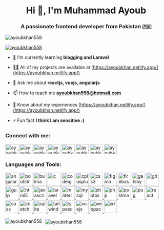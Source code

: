 <h1 align="center">Hi 👋, I'm Muhammad Ayoub</h1>
<h3 align="center">A passionate frontend developer from Pakistan 🇵🇰</h3>
<p align="left">
	<img src="https://komarev.com/ghpvc/?username=ayoubkhan558&label=Profile%20views&color=0e75b6&style=flat" alt="ayoubkhan558" />
</p>
<p align="left">
	<a href="https://twitter.com/ayoubkhan558" target="blank">
		<img src="https://img.shields.io/twitter/follow/ayoubkhan558?logo=twitter&style=for-the-badge" alt="ayoubkhan558" />
	</a>
</p>

- 🌱 I’m currently learning **blogging and Laravel**

- 👨‍💻 All of my projects are available at [https://ayoubkhan.netlify.app/](https://ayoubkhan.netlify.app/)

- 💬 Ask me about **reactjs, vuejs, angularjs**

- 📫 How to reach me **ayoubkhan558@hotmail.com**

- 📄 Know about my experiences [https://ayoubkhan.netlify.app/](https://ayoubkhan.netlify.app/)

- ⚡ Fun fact **I think I am sensitive :)**


<h3 align="left">Connect with me:</h3>
<p align="left">
	<a href="https://codepen.io/ayoubkhan558" target="blank">
		<img align="center" src="https://cdn.jsdelivr.net/npm/simple-icons@3.0.1/icons/codepen.svg" alt="ayoubkhan558" height="30" width="40" />
	</a>
	<a href="https://dev.to/ayoubkhan558" target="blank">
		<img align="center" src="https://cdn.jsdelivr.net/npm/simple-icons@3.0.1/icons/dev-dot-to.svg" alt="ayoubkhan558" height="30" width="40" />
	</a>
	<a href="https://twitter.com/ayoubkhan558" target="blank">
		<img align="center" src="https://cdn.jsdelivr.net/npm/simple-icons@3.0.1/icons/twitter.svg" alt="ayoubkhan558" height="30" width="40" />
	</a>
	<a href="https://linkedin.com/in/ayoubkhan558" target="blank">
		<img align="center" src="https://cdn.jsdelivr.net/npm/simple-icons@3.0.1/icons/linkedin.svg" alt="ayoubkhan558" height="30" width="40" />
	</a>
	<a href="https://stackoverflow.com/users/ayoubkhan558" target="blank">
		<img align="center" src="https://cdn.jsdelivr.net/npm/simple-icons@3.0.1/icons/stackoverflow.svg" alt="ayoubkhan558" height="30" width="40" />
	</a>
	<a href="https://fb.com/ayoubkhan558" target="blank">
		<img align="center" src="https://cdn.jsdelivr.net/npm/simple-icons@3.0.1/icons/facebook.svg" alt="ayoubkhan558" height="30" width="40" />
	</a>
	<a href="https://instagram.com/ayoubkhan558" target="blank">
		<img align="center" src="https://cdn.jsdelivr.net/npm/simple-icons@3.0.1/icons/instagram.svg" alt="ayoubkhan558" height="30" width="40" />
	</a>
	<a href="https://dribbble.com/ayoubkhan558" target="blank">
		<img align="center" src="https://cdn.jsdelivr.net/npm/simple-icons@3.0.1/icons/dribbble.svg" alt="ayoubkhan558" height="30" width="40" />
	</a>
</p>
<h3 align="left">Languages and Tools:</h3>
<p align="left">
	<a href="https://angular.io" target="_blank">
		<img src="https://devicons.github.io/devicon/devicon.git/icons/angularjs/angularjs-original.svg" alt="angularjs" width="40" height="40"/>
	</a>
	<a href="https://getbootstrap.com" target="_blank">
		<img src="https://devicons.github.io/devicon/devicon.git/icons/bootstrap/bootstrap-plain.svg" alt="bootstrap" width="40" height="40"/>
	</a>
	<a href="https://bulma.io/" target="_blank">
		<img src="https://raw.githubusercontent.com/gilbarbara/logos/804dc257b59e144eaca5bc6ffd16949752c6f789/logos/bulma.svg" alt="bulma" width="40" height="40"/>
	</a>
	<a href="https://www.cprogramming.com/" target="_blank">
		<img src="https://devicons.github.io/devicon/devicon.git/icons/c/c-original.svg" alt="c" width="40" height="40"/>
	</a>
	<a href="https://codeigniter.com" target="_blank">
		<img src="https://cdn.worldvectorlogo.com/logos/codeigniter.svg" alt="codeigniter" width="40" height="40"/>
	</a>
	<a href="https://www.w3schools.com/cpp/" target="_blank">
		<img src="https://devicons.github.io/devicon/devicon.git/icons/cplusplus/cplusplus-original.svg" alt="cplusplus" width="40" height="40"/>
	</a>
	<a href="https://www.w3schools.com/css/" target="_blank">
		<img src="https://devicons.github.io/devicon/devicon.git/icons/css3/css3-original-wordmark.svg" alt="css3" width="40" height="40"/>
	</a>
	<a href="https://www.figma.com/" target="_blank">
		<img src="https://www.vectorlogo.zone/logos/figma/figma-icon.svg" alt="figma" width="40" height="40"/>
	</a>
	<a href="https://firebase.google.com/" target="_blank">
		<img src="https://www.vectorlogo.zone/logos/firebase/firebase-icon.svg" alt="firebase" width="40" height="40"/>
	</a>
	<a href="https://www.gatsbyjs.com/" target="_blank">
		<img src="https://www.vectorlogo.zone/logos/gatsbyjs/gatsbyjs-icon.svg" alt="gatsby" width="40" height="40"/>
	</a>
	<a href="https://git-scm.com/" target="_blank">
		<img src="https://www.vectorlogo.zone/logos/git-scm/git-scm-icon.svg" alt="git" width="40" height="40"/>
	</a>
	<a href="https://gulpjs.com" target="_blank">
		<img src="https://devicons.github.io/devicon/devicon.git/icons/gulp/gulp-plain.svg" alt="gulp" width="40" height="40"/>
	</a>
	<a href="https://www.w3.org/html/" target="_blank">
		<img src="https://devicons.github.io/devicon/devicon.git/icons/html5/html5-original-wordmark.svg" alt="html5" width="40" height="40"/>
	</a>
	<a href="https://developer.mozilla.org/en-US/docs/Web/JavaScript" target="_blank">
		<img src="https://devicons.github.io/devicon/devicon.git/icons/javascript/javascript-original.svg" alt="javascript" width="40" height="40"/>
	</a>
	<a href="https://laravel.com/" target="_blank">
		<img src="https://devicons.github.io/devicon/devicon.git/icons/laravel/laravel-plain-wordmark.svg" alt="laravel" width="40" height="40"/>
	</a>
	<a href="https://materializecss.com/" target="_blank">
		<img src="https://raw.githubusercontent.com/prplx/svg-logos/5585531d45d294869c4eaab4d7cf2e9c167710a9/svg/materialize.svg" alt="materialize" width="40" height="40"/>
	</a>
	<a href="https://www.mysql.com/" target="_blank">
		<img src="https://devicons.github.io/devicon/devicon.git/icons/mysql/mysql-original-wordmark.svg" alt="mysql" width="40" height="40"/>
	</a>
	<a href="https://www.photoshop.com/en" target="_blank">
		<img src="https://devicons.github.io/devicon/devicon.git/icons/photoshop/photoshop-plain.svg" alt="photoshop" width="40" height="40"/>
	</a>
	<a href="https://www.php.net" target="_blank">
		<img src="https://devicons.github.io/devicon/devicon.git/icons/php/php-original.svg" alt="php" width="40" height="40"/>
	</a>
	<a href="https://postman.com" target="_blank">
		<img src="https://www.vectorlogo.zone/logos/getpostman/getpostman-icon.svg" alt="postman" width="40" height="40"/>
	</a>
	<a href="https://pugjs.org" target="_blank">
		<img src="https://cdn.worldvectorlogo.com/logos/pug.svg" alt="pug" width="40" height="40"/>
	</a>
	<a href="https://reactjs.org/" target="_blank">
		<img src="https://devicons.github.io/devicon/devicon.git/icons/react/react-original-wordmark.svg" alt="react" width="40" height="40"/>
	</a>
	<a href="https://sass-lang.com" target="_blank">
		<img src="https://devicons.github.io/devicon/devicon.git/icons/sass/sass-original.svg" alt="sass" width="40" height="40"/>
	</a>
	<a href="https://www.sketch.com/" target="_blank">
		<img src="https://www.vectorlogo.zone/logos/sketchapp/sketchapp-icon.svg" alt="sketch" width="40" height="40"/>
	</a>
	<a href="https://www.sqlite.org/" target="_blank">
		<img src="https://www.vectorlogo.zone/logos/sqlite/sqlite-icon.svg" alt="sqlite" width="40" height="40"/>
	</a>
	<a href="https://tailwindcss.com/" target="_blank">
		<img src="https://www.vectorlogo.zone/logos/tailwindcss/tailwindcss-icon.svg" alt="tailwind" width="40" height="40"/>
	</a>
	<a href="https://www.typescriptlang.org/" target="_blank">
		<img src="https://devicons.github.io/devicon/devicon.git/icons/typescript/typescript-original.svg" alt="typescript" width="40" height="40"/>
	</a>
	<a href="https://vuejs.org/" target="_blank">
		<img src="https://devicons.github.io/devicon/devicon.git/icons/vuejs/vuejs-original-wordmark.svg" alt="vuejs" width="40" height="40"/>
	</a>
	<a href="https://webpack.js.org" target="_blank">
		<img src="https://devicons.github.io/devicon/devicon.git/icons/webpack/webpack-original.svg" alt="webpack" width="40" height="40"/>
	</a>
	<a href="https://www.adobe.com/products/xd.html" target="_blank">
		<img src="https://cdn.worldvectorlogo.com/logos/adobe-xd.svg" alt="xd" width="40" height="40"/>
	</a>
</p>
<p>
	<img align="left" src="https://github-readme-stats.vercel.app/api/top-langs?username=ayoubkhan558&show_icons=true&locale=en&layout=compact" alt="ayoubkhan558" />
</p>
<p>&nbsp;
	<img align="center" src="https://github-readme-stats.vercel.app/api?username=ayoubkhan558&show_icons=true&locale=en" alt="ayoubkhan558" />
</p>
